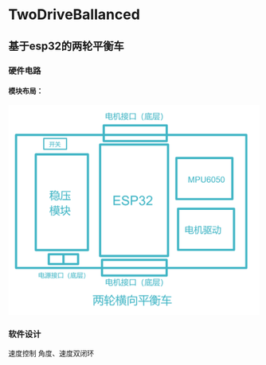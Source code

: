 # TwoDriveBallanced
## 基于esp32的两轮平衡车
### 硬件电路
#### 模块布局：
![image](https://github.com/Leannnnnnn/TwoDriveBallanced/blob/master/images/structure.png)
### 软件设计
速度控制
角度、速度双闭环
